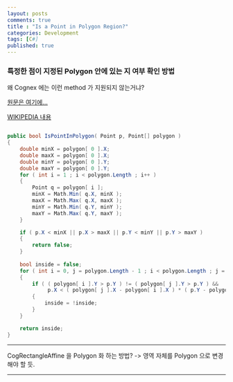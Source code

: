```yaml
---
layout: posts
comments: true
title : "Is a Point in Polygon Region?"
categories: Development
tags: [C#]
published: true
---
```


### 특정한 점이 지정된 Polygon 안에 있는 지 여부 확인 방법

왜 Cognex 에는 이런 method 가 지원되지 않는거냐?

[원문은 여기에...](https://wrf.ecse.rpi.edu/Research/Short_Notes/pnpoly.html)

[WIKIPEDIA 내용](https://en.wikipedia.org/wiki/Point_in_polygon)

```csharp

public bool IsPointInPolygon( Point p, Point[] polygon )
{
    double minX = polygon[ 0 ].X;
    double maxX = polygon[ 0 ].X;
    double minY = polygon[ 0 ].Y;
    double maxY = polygon[ 0 ].Y;
    for ( int i = 1 ; i < polygon.Length ; i++ )
    {
        Point q = polygon[ i ];
        minX = Math.Min( q.X, minX );
        maxX = Math.Max( q.X, maxX );
        minY = Math.Min( q.Y, minY );
        maxY = Math.Max( q.Y, maxY );
    }

    if ( p.X < minX || p.X > maxX || p.Y < minY || p.Y > maxY )
    {
        return false;
    }
    
    bool inside = false;
    for ( int i = 0, j = polygon.Length - 1 ; i < polygon.Length ; j = i++ )
    {
        if ( ( polygon[ i ].Y > p.Y ) != ( polygon[ j ].Y > p.Y ) &&
             p.X < ( polygon[ j ].X - polygon[ i ].X ) * ( p.Y - polygon[ i ].Y ) / ( polygon[ j ].Y - polygon[ i ].Y ) + polygon[ i ].X )
        {
            inside = !inside;
        }
    }

    return inside;
}

```
---

CogRectangleAffine 을 Polygon 화 하는 방법? -> 영역 자체를 Polygon 으로 변경해야 할 듯.

---
